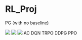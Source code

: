 # RL_Proj

PG (with no baseline)

<img src="https://render.githubusercontent.com/render/math?math=1 \. \ \ sample \ \left\{\tau^ i \right\} from \ \ \pi_\theta \ \left(a_t \ \ | \ \ s_t \right) ">
<img src="https://render.githubusercontent.com/render/math?math=2 \. \ \ \nabla_\theta J \left( \theta \right) \approx \Sigma_i \ \left( \Sigma_t \nabla_\theta \ log \  \pi_\theta \ \left(a_t^i \ \ | \ \ s_t^i \right) \right) \left( \Sigma_t r \left(a_t^i \ \ | \ \ s_t^i \right) \right)">
<img src="https://render.githubusercontent.com/render/math?math=3 \. \ \theta \leftarrow \theta  + \alpha \nabla_\theta J \left( \theta \right) ">
AC
DQN
TRPO
DDPG
PPO
